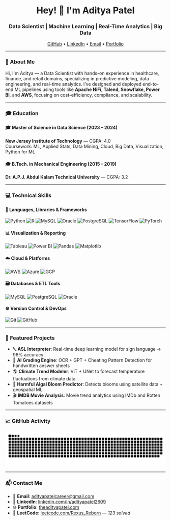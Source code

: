 
<h1 align="center">Hey! 👋 I'm Aditya Patel</h1>
<h3 align="center">Data Scientist | Machine Learning | Real-Time Analytics | Big Data</h3>

<p align="center">
  <a href="https://github.com/AdityaPatel1068" target="_blank">GitHub</a> • 
  <a href="https://www.linkedin.com/in/adityapatel2609/" target="_blank">LinkedIn</a> • 
  <a href="mailto:adityapatelcareer@gmail.com">Email</a> • 
  <a href="https://theadityapatel.com" target="_blank">Portfolio</a>
</p>

---

### 🧠 About Me
Hi, I'm Aditya — a Data Scientist with hands-on experience in healthcare, finance, and retail domains, specializing in predictive modeling, data engineering, and real-time analytics. I’ve designed and deployed end-to-end ML pipelines using tools like **Apache NiFi, Talend, Snowflake, Power BI**, and **AWS**, focusing on cost-efficiency, compliance, and scalability.

---

### 🎓 Education

#### 🎓 Master of Science in Data Science (2023 – 2024)
**New Jersey Institute of Technology** — CGPA: 4.0  
Coursework: ML, Applied Stats, Data Mining, Cloud, Big Data, Visualization, Python for ML

#### 🎓 B.Tech. in Mechanical Engineering (2015 – 2019)
**Dr. A.P.J. Abdul Kalam Technical University** — CGPA: 3.2  

---

### 💻 Technical Skills

#### 🧮 Languages, Libraries & Frameworks
<div>
  <img src="https://cdn.jsdelivr.net/gh/devicons/devicon/icons/python/python-original.svg" height="30" title="Python"/>
  <img src="https://cdn.jsdelivr.net/gh/devicons/devicon/icons/r/r-original.svg" height="30" title="R"/>
  <img src="https://cdn.jsdelivr.net/gh/devicons/devicon/icons/mysql/mysql-original.svg" height="30" title="MySQL"/>
  <img src="https://cdn.jsdelivr.net/gh/devicons/devicon/icons/oracle/oracle-original.svg" height="30" title="Oracle"/>
  <img src="https://cdn.jsdelivr.net/gh/devicons/devicon/icons/postgresql/postgresql-original.svg" height="30" title="PostgreSQL"/>
  <img src="https://cdn.jsdelivr.net/gh/devicons/devicon/icons/tensorflow/tensorflow-original.svg" height="30" title="TensorFlow"/>
  <img src="https://cdn.jsdelivr.net/gh/devicons/devicon/icons/pytorch/pytorch-original.svg" height="30" title="PyTorch"/>
</div>

#### 📊 Visualization & Reporting
<div>
  <img src="https://img.icons8.com/color/48/tableau-software.png" height="30" title="Tableau"/>
  <img src="https://img.icons8.com/color/48/microsoft-power-bi.png" height="30" title="Power BI"/>
  <img src="https://cdn.jsdelivr.net/gh/devicons/devicon/icons/pandas/pandas-original.svg" height="30" title="Pandas"/>
  <img src="https://cdn.jsdelivr.net/gh/devicons/devicon/icons/matplotlib/matplotlib-original.svg" height="30" title="Matplotlib"/>
</div>

#### ☁️ Cloud & Platforms
<div>
  <img src="https://cdn.jsdelivr.net/gh/devicons/devicon/icons/amazonwebservices/amazonwebservices-original.svg" height="30" title="AWS"/>
  <img src="https://cdn.jsdelivr.net/gh/devicons/devicon/icons/azure/azure-original.svg" height="30" title="Azure"/>
  <img src="https://cdn.jsdelivr.net/gh/devicons/devicon/icons/googlecloud/googlecloud-original.svg" height="30" title="GCP"/>
</div>

#### 🗃️ Databases & ETL Tools
<div>
  <img src="https://cdn.jsdelivr.net/gh/devicons/devicon/icons/mysql/mysql-original.svg" height="30" title="MySQL"/>
  <img src="https://cdn.jsdelivr.net/gh/devicons/devicon/icons/postgresql/postgresql-original.svg" height="30" title="PostgreSQL"/>
  <img src="https://cdn.jsdelivr.net/gh/devicons/devicon/icons/oracle/oracle-original.svg" height="30" title="Oracle"/>
</div>

#### ⚙️ Version Control & DevOps
<div>
  <img src="https://cdn.jsdelivr.net/gh/devicons/devicon/icons/git/git-original.svg" height="30" title="Git"/>
  <img src="https://cdn.jsdelivr.net/gh/devicons/devicon/icons/github/github-original.svg" height="30" title="GitHub"/>
</div>

---

### 🚀 Featured Projects

- 🔤 **ASL Interpreter**: Real-time deep learning model for sign language → 96% accuracy  
- 🧪 **AI Grading Engine**: OCR + GPT + Cheating Pattern Detection for handwritten answer sheets  
- 🌎 **Climate Trend Modeler**: ViT + UNet to forecast temperature fluctuations from climate data  
- 🎥 **Harmful Algal Bloom Predictor**: Detects blooms using satellite data + geospatial ML  
- 🎬 **IMDB Movie Analysis**: Movie trend analytics using IMDb and Rotten Tomatoes datasets  

---

### 📈 GitHub Activity

![snake gif](https://github.com/AdityaPatel1068/AdityaPatel1068/blob/output/github-snake-dark.svg)

---

### 📬 Contact Me

- 📧 **Email**: [adityapatelcareer@gmail.com](mailto:adityapatelcareer@gmail.com)  
- 💼 **LinkedIn**: [linkedin.com/in/adityapatel2609](https://linkedin.com/in/adityapatel2609)  
- 🌐 **Portfolio**: [theadityapatel.com](https://theadityapatel.com)  
- 🧠 **LeetCode**: [leetcode.com/Rexus_Reborn](https://leetcode.com/Rexus_Reborn/) — *123 solved*
